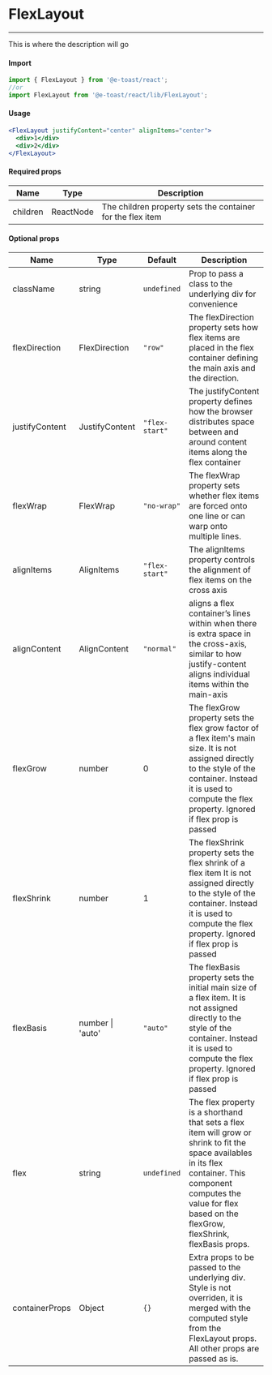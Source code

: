 # FlexLayout

<hr>

This is where the description will go

#### Import

```js
import { FlexLayout } from '@e-toast/react';
//or
import FlexLayout from '@e-toast/react/lib/FlexLayout';
```

#### Usage

```jsx
<FlexLayout justifyContent="center" alignItems="center">
  <div>1</div>
  <div>2</div>
</FlexLayout>
```

#### Required props

| Name       | Type   | Description                 |
| ---------- | ------ | --------------------------- |
| children   |  ReactNode | The children property sets the container for the flex item                            |

#### Optional props

| Name         | Type       | Default    | Description               |
| ------------ | ---------- | ---------- | ------------------------- |
| className | string | `undefined` | Prop to pass a class to the underlying div for convenience |
| flexDirection | FlexDirection | `"row"` |  The flexDirection property sets how flex items are placed in the flex container defining the main axis and the direction.
| justifyContent | JustifyContent | `"flex-start"` | The justifyContent property defines how the browser distributes space between and around content items along the flex container |
| flexWrap | FlexWrap | `"no-wrap"` | The flexWrap property sets whether flex items are forced onto one line or can warp onto multiple lines. | 
| alignItems | AlignItems | `"flex-start"` | The alignItems property controls the alignment of flex items on the cross axis |
| alignContent | AlignContent | `"normal"` | aligns a flex container’s lines within when there is extra space in the cross-axis, similar to how justify-content aligns individual items within the main-axis |
| flexGrow | number | 0 | The flexGrow property sets the flex grow factor of a flex item's main size. It is not assigned directly to the style of the container. Instead it is used to compute the flex property. Ignored if flex prop is passed | 
| flexShrink | number | 1 | The flexShrink property sets the flex shrink of a flex item It is not assigned directly to the style of the container. Instead it is used to compute the flex property. Ignored if flex prop is passed |
| flexBasis | number \| 'auto' | `"auto"` | The flexBasis property sets the initial main size of a flex item. It is not assigned directly to the style of the container. Instead it is used to compute the flex property. Ignored if flex prop is passed | 
| flex | string | `undefined` | The flex property is a shorthand that sets a flex item will grow or shrink to fit the space availables in its flex container. This component computes the value for flex based on the flexGrow, flexShrink, flexBasis props. |
| containerProps | Object | `{}` | Extra props to be passed to the underlying div. Style is not overriden, it is merged with the computed style from the FlexLayout props. All other props are passed as is. |
